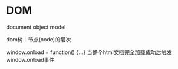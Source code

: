 # DOM

document object model

dom树：节点(node)的层次


window.onload = function() {...}
当整个html文档完全加载成功后触发window.onload事件